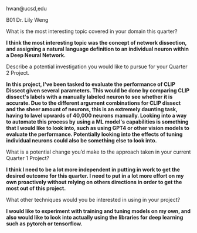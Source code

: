 hwan@ucsd,edu

B01 Dr. Lily Weng

What is the most interesting topic covered in your domain this quarter?

**I think the most interesting topic was the concept of network dissection, and assigning a natural language definition to an individual neuron within a Deep Neural Network.**

Describe a potential investigation you would like to pursue for your Quarter 2 Project.

**In this project, I've been tasked to evaluate the performance of CLIP Dissect given several parameters. This would be done by comparing CLIP dissect's labels with a manually labeled neuron to see whether it is accurate. Due to the different argument combinations for CLIP dissect and the sheer amount of neurons, this is an extremely daunting task, having to lavel upwards of 40,000 neurons manually. Looking into a way to automate this process by using a ML model's capabilities is something that I would like to look into, such as using GPT4 or other vision models to evaluate the performance. Potentially looking into the effects of tuning individual neurons could also be something else to look into.**

What is a potential change you’d make to the approach taken in your current Quarter 1 Project?

**I think I need to be a lot more independent in putting in work to get the desired outcome for this quarter. I need to put in a lot more effort on my own proactively without relying on others directions in order to get the most out of this project.**

What other techniques would you be interested in using in your project?

**I would like to experiment with training and tuning models on my own, and also would like to look into actually using the libraries for deep learning such as pytorch or tensorflow.**

